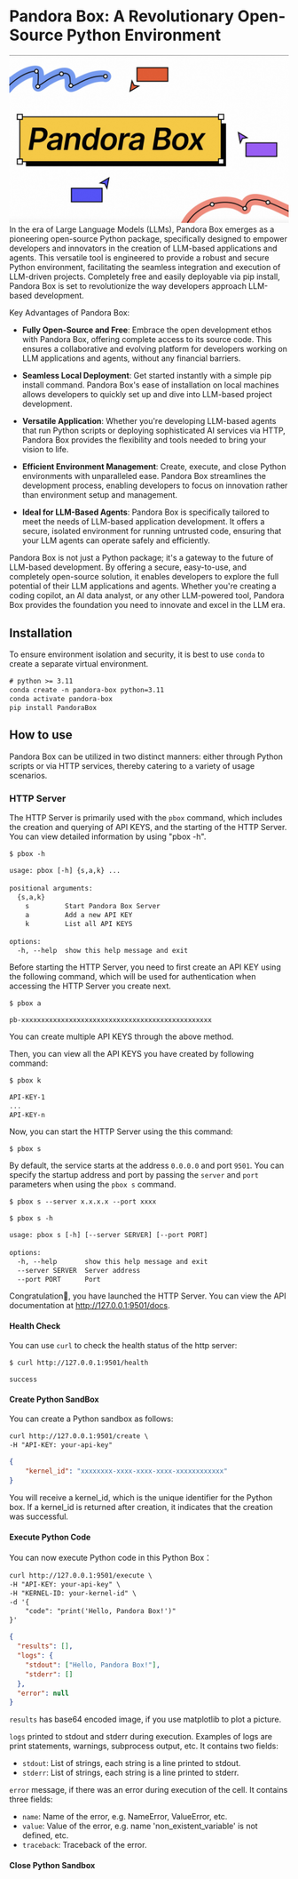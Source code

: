# Pandora Box: A Revolutionary Open-Source Python Environment
![](./20240621004653.jpg)
In the era of Large Language Models (LLMs), Pandora Box emerges as a pioneering open-source Python package, specifically designed to empower developers and innovators in the creation of LLM-based applications and agents. This versatile tool is engineered to provide a robust and secure Python environment, facilitating the seamless integration and execution of LLM-driven projects. Completely free and easily deployable via pip install, Pandora Box is set to revolutionize the way developers approach LLM-based development.

Key Advantages of Pandora Box:

- **Fully Open-Source and Free**: Embrace the open development ethos with Pandora Box, offering complete access to its source code. This ensures a collaborative and evolving platform for developers working on LLM applications and agents, without any financial barriers.

- **Seamless Local Deployment**: Get started instantly with a simple pip install command. Pandora Box's ease of installation on local machines allows developers to quickly set up and dive into LLM-based project development.

- **Versatile Application**: Whether you're developing LLM-based agents that run Python scripts or deploying sophisticated AI services via HTTP, Pandora Box provides the flexibility and tools needed to bring your vision to life.

- **Efficient Environment Management**: Create, execute, and close Python environments with unparalleled ease. Pandora Box streamlines the development process, enabling developers to focus on innovation rather than environment setup and management.

- **Ideal for LLM-Based Agents**: Pandora Box is specifically tailored to meet the needs of LLM-based application development. It offers a secure, isolated environment for running untrusted code, ensuring that your LLM agents can operate safely and efficiently.

Pandora Box is not just a Python package; it's a gateway to the future of LLM-based development. By offering a secure, easy-to-use, and completely open-source solution, it enables developers to explore the full potential of their LLM applications and agents. Whether you're creating a coding copilot, an AI data analyst, or any other LLM-powered tool, Pandora Box provides the foundation you need to innovate and excel in the LLM era.

## Installation
To ensure environment isolation and security, it is best to use `conda` to create a separate virtual environment.

```commandline
# python >= 3.11
conda create -n pandora-box python=3.11
conda activate pandora-box
pip install PandoraBox
```

## How to use
Pandora Box can be utilized in two distinct manners: either through Python scripts or via HTTP services, thereby catering to a variety of usage scenarios.

### HTTP Server
The HTTP Server is primarily used with the `pbox` command, which includes the creation and querying of API KEYS, and the starting of the HTTP Server. You can view detailed information by using "pbox -h".

```commandline
$ pbox -h
```
```commandline
usage: pbox [-h] {s,a,k} ...

positional arguments:
  {s,a,k}
    s         Start Pandora Box Server
    a         Add a new API KEY
    k         List all API KEYS

options:
  -h, --help  show this help message and exit
```

Before starting the HTTP Server, you need to first create an API KEY using the following command, which will be used for authentication when accessing the HTTP Server you create next.

```commandline
$ pbox a
```
```text
pb-xxxxxxxxxxxxxxxxxxxxxxxxxxxxxxxxxxxxxxxxxxxxxxxx
```

You can create multiple API KEYS through the above method.

Then, you can view all the API KEYS you have created by following command:
```commandline
$ pbox k
```
```text
API-KEY-1
...
API-KEY-n
```

Now, you can start the HTTP Server using the this command:
```commandline
$ pbox s
```

By default, the service starts at the address `0.0.0.0` and port `9501`. You can specify the startup address and port by passing the `server` and `port` parameters when using the `pbox s` command.

```commandline
$ pbox s --server x.x.x.x --port xxxx
```

```commandline
$ pbox s -h
```
```commandline
usage: pbox s [-h] [--server SERVER] [--port PORT]

options:
  -h, --help       show this help message and exit
  --server SERVER  Server address
  --port PORT      Port
```

Congratulation🎉, you have launched the HTTP Server. You can view the API documentation at http://127.0.0.1:9501/docs.

#### Health Check
You can use `curl` to check the health status of the http server:
```commandline
$ curl http://127.0.0.1:9501/health
```
```text
success
```

#### Create Python SandBox
You can create a Python sandbox as follows:
```commandline
curl http://127.0.0.1:9501/create \
-H "API-KEY: your-api-key"
```
```json
{
    "kernel_id": "xxxxxxxx-xxxx-xxxx-xxxx-xxxxxxxxxxxx"
}
```

You will receive a kernel_id, which is the unique identifier for the Python box. If a kernel_id is returned after creation, it indicates that the creation was successful.

#### Execute Python Code
You can now execute Python code in this Python Box：
```commandline
curl http://127.0.0.1:9501/execute \
-H "API-KEY: your-api-key" \
-H "KERNEL-ID: your-kernel-id" \
-d '{
    "code": "print('Hello, Pandora Box!')"
}'
```
```json
{
  "results": [],
  "logs": {
    "stdout": ["Hello, Pandora Box!"],
    "stderr": []
  },
  "error": null
}
```

`results` has base64 encoded image, if you use matplotlib to plot a picture.

`logs` printed to stdout and stderr during execution. Examples of logs are print statements, warnings, subprocess output, etc. It contains two fields:
- `stdout`: List of strings, each string is a line printed to stdout.
- `stderr`: List of strings, each string is a line printed to stderr.

`error` message, if there was an error during execution of the cell. It contains three fields:

- `name`: Name of the error, e.g. NameError, ValueError, etc.
- `value`: Value of the error, e.g. name 'non_existent_variable' is not defined, etc.
- `traceback`: Traceback of the error.

#### Close Python Sandbox













